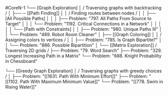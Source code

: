 #CoreN-1
└── [Graph Exploration]
    │   / Traversing graphs with backtracking /
    │
    ├── ─ [[Path Finding]]
    │   │   / Finding routes between nodes /
    │   │   ├── [All Possible Paths]
    │   │   │   ├── Problem: "797. All Paths From Source to Target"
    │   │   │   └── Problem: "1192. Critical Connections in a Network"
    │   │   │
    │   │   └── [Path with Constraints]
    │   │       ├── Problem: "980. Unique Paths III"
    │   │       └── Problem: "489. Robot Room Cleaner"
    │
    ├── [[Graph Coloring]]
    │   │   / Assigning colors to vertices /
    │   │   ├── Problem: "785. Is Graph Bipartite?"
    │   │   └── Problem: "886. Possible Bipartition"
    │
    └── [[Matrix Exploration]]
        / Traversing 2D grids /
        ├── Problem: "79. Word Search"
        ├── Problem: "329. Longest Increasing Path in a Matrix"
        └── Problem: "688. Knight Probability in Chessboard"

└── [Greedy Graph Exploration]
    │   / Traversing graphs with greedy choices /
    │
    ├── Problem: "[[1631. Path With Minimum Effort]]"
    ├── Problem: "[[1102. Path With Maximum Minimum Value]]"
    └── Problem: "[[778. Swim in Rising Water]]"